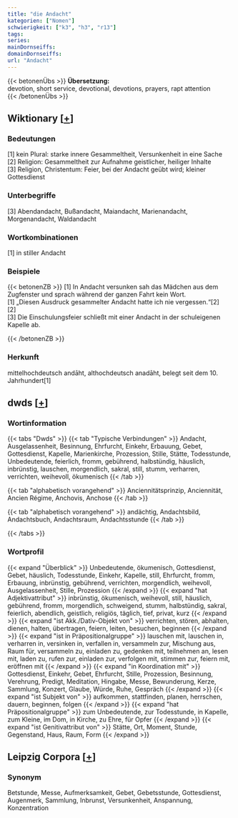 ```yaml
---
title: "die Andacht"
kategorien: ["Nomen"]
schwierigkeit: ["k3", "h3", "r13"]
tags:
series:
mainDornseiffs:
domainDornseiffs:
url: "Andacht"
---
```


{{< betonenÜbs >}}
**Übersetzung:**  
devotion, short service, devotional, devotions, prayers, rapt attention  
{{< /betonenÜbs >}}

## Wiktionary [[+](https://de.wiktionary.org/wiki/Andacht)]

### Bedeutungen
[1] kein Plural: starke innere Gesammeltheit, Versunkenheit in eine Sache  
[2] Religion: Gesammeltheit zur Aufnahme geistlicher, heiliger Inhalte  
[3] Religion, Christentum: Feier, bei der Andacht geübt wird; kleiner Gottesdienst  

### Unterbegriffe
[3] Abendandacht, Bußandacht, Maiandacht, Marienandacht, Morgenandacht, Waldandacht  

### Wortkombinationen
[1] in stiller Andacht  

### Beispiele
{{< betonenZB >}}
[1] In Andacht versunken sah das Mädchen aus dem Zugfenster und sprach während der ganzen Fahrt kein Wort.  
[1] „Diesen Ausdruck gesammelter Andacht hatte ich nie vergessen.“[2]  
[2]  
[3] Die Einschulungsfeier schließt mit einer Andacht in der schuleigenen Kapelle ab.  

{{< /betonenZB >}}
### Herkunft
mittelhochdeutsch andāht, althochdeutsch anadāht, belegt seit dem 10. Jahrhundert[1]  



## dwds [[+](https://www.dwds.de/wb/Andacht)]

### Wortinformation
{{< tabs "Dwds" >}}
{{< tab "Typische Verbindungen" >}}
Andacht, Ausgelassenheit, Besinnung, Ehrfurcht, Einkehr, Erbauung, Gebet, Gottesdienst, Kapelle, Marienkirche, Prozession, Stille, Stätte, Todesstunde, Unbedeutende, feierlich, fromm, gebührend, halbstündig, häuslich, inbrünstig, lauschen, morgendlich, sakral, still, stumm, verharren, verrichten, weihevoll, ökumenisch
{{< /tab >}}

{{< tab "alphabetisch vorangehend" >}}
Anciennitätsprinzip, Anciennität, Ancien Régime, Anchovis, Anchose
{{< /tab >}}

{{< tab "alphabetisch vorangehend" >}}
andächtig, Andachtsbild, Andachtsbuch, Andachtsraum, Andachtsstunde
{{< /tab >}}

{{< /tabs >}}

### Wortprofil
{{< expand "Überblick" >}} Unbedeutende, ökumenisch, Gottesdienst, Gebet, häuslich, Todesstunde, Einkehr, Kapelle, still, Ehrfurcht, fromm, Erbauung, inbrünstig, gebührend, verrichten, morgendlich, weihevoll, Ausgelassenheit, Stille, Prozession {{< /expand >}}
{{< expand "hat Adjektivattribut" >}} inbrünstig, ökumenisch, weihevoll, still, häuslich, gebührend, fromm, morgendlich, schweigend, stumm, halbstündig, sakral, feierlich, abendlich, geistlich, religiös, täglich, tief, privat, kurz {{< /expand >}}
{{< expand "ist Akk./Dativ-Objekt von" >}} verrichten, stören, abhalten, dienen, halten, übertragen, feiern, leiten, besuchen, beginnen {{< /expand >}}
{{< expand "ist in Präpositionalgruppe" >}} lauschen mit, lauschen in, verharren in, versinken in, verfallen in, versammeln zur, Mischung aus, Raum für, versammeln zu, einladen zu, gedenken mit, teilnehmen an, lesen mit, laden zu, rufen zur, einladen zur, verfolgen mit, stimmen zur, feiern mit, eröffnen mit {{< /expand >}}
{{< expand "in Koordination mit" >}} Gottesdienst, Einkehr, Gebet, Ehrfurcht, Stille, Prozession, Besinnung, Verehrung, Predigt, Meditation, Hingabe, Messe, Bewunderung, Kerze, Sammlung, Konzert, Glaube, Würde, Ruhe, Gespräch {{< /expand >}}
{{< expand "ist Subjekt von" >}} aufkommen, stattfinden, planen, herrschen, dauern, beginnen, folgen {{< /expand >}}
{{< expand "hat Präpositionalgruppe" >}} zum Unbedeutende, zur Todesstunde, in Kapelle, zum Kleine, im Dom, in Kirche, zu Ehre, für Opfer {{< /expand >}}
{{< expand "ist Genitivattribut von" >}} Stätte, Ort, Moment, Stunde, Gegenstand, Haus, Raum, Form {{< /expand >}}

## Leipzig Corpora [[+](https://corpora.uni-leipzig.de/en/res?word=Andacht&corpusId=deu_newscrawl-public_2018)]


### Synonym
Betstunde, Messe, Aufmerksamkeit, Gebet, Gebetsstunde, Gottesdienst, Augenmerk, Sammlung, Inbrunst, Versunkenheit, Anspannung, Konzentration


